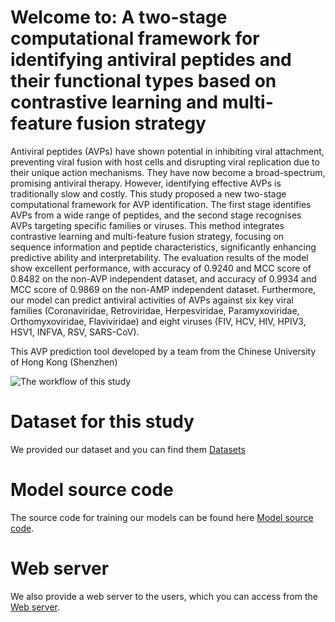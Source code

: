 # Welcome to: A two-stage computational framework for identifying antiviral peptides and their functional types based on contrastive learning and multi-feature fusion strategy
Antiviral peptides (AVPs) have shown potential in inhibiting viral attachment, preventing viral fusion with host cells and disrupting viral replication due to their unique action mechanisms. They have now become a broad-spectrum, promising antiviral therapy. However, identifying effective AVPs is traditionally slow and costly. This study proposed a new two-stage computational framework for AVP identification. The first stage identifies AVPs from a wide range of peptides, and the second stage recognises AVPs targeting specific families or viruses. This method integrates contrastive learning and multi-feature fusion strategy, focusing on sequence information and peptide characteristics, significantly enhancing predictive ability and interpretability. The evaluation results of the model show excellent performance, with accuracy of 0.9240 and MCC score of 0.8482 on the non-AVP independent dataset, and accuracy of 0.9934 and MCC score of 0.9869 on the non-AMP independent dataset. Furthermore, our model can predict antiviral activities of AVPs against six key viral families (Coronaviridae, Retroviridae, Herpesviridae, Paramyxoviridae, Orthomyxoviridae, Flaviviridae) and eight viruses (FIV, HCV, HIV, HPIV3, HSV1, INFVA, RSV, SARS-CoV).

This AVP prediction tool developed by a team from the Chinese University of Hong Kong (Shenzhen)

![The workflow of this study](https://github.com/GGCL7/CAVP/blob/main/workflow.png)


# Dataset for this study
We provided our dataset and you can find them [Datasets](https://github.com/GGCL7/CAVP/tree/main/Datasets)


# Model source code
The source code for training our models can be found here [Model source code](https://github.com/GGCL7/AVP-IFT/tree/main/Model%20source%20code).

# Web server
We also provide a web server to the users,  which you can access from the [Web server](https://awi.cuhk.edu.cn/~dbAMP/AVP/).
